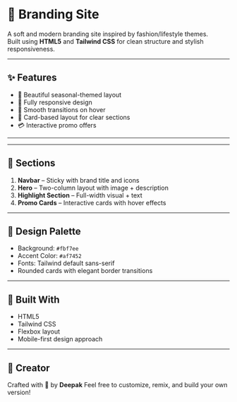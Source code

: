 # 🌿 Branding Site 

A soft and modern branding site inspired by fashion/lifestyle themes.  
Built using **HTML5** and **Tailwind CSS** for clean structure and stylish responsiveness.

---

## ✨ Features

- 🌸 Beautiful seasonal-themed layout
- 📱 Fully responsive design
- 🌈 Smooth transitions on hover
- 🧥 Card-based layout for clear sections
- 💳 Interactive promo offers

---


---

## 📸 Sections

1. **Navbar** – Sticky with brand title and icons  
2. **Hero** – Two-column layout with image + description  
3. **Highlight Section** – Full-width visual + text  
4. **Promo Cards** – Interactive cards with hover effects

---

## 🎨 Design Palette

- Background: `#fbf7ee`
- Accent Color: `#af7452`
- Fonts: Tailwind default sans-serif  
- Rounded cards with elegant border transitions

---

## 🧠 Built With

- HTML5  
- Tailwind CSS  
- Flexbox layout  
- Mobile-first design approach

---

## 🙌 Creator

Crafted with 💛 by **Deepak**
Feel free to customize, remix, and build your own version!


